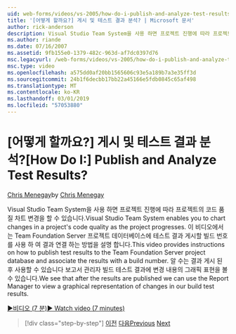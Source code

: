 ```yaml
---
uid: web-forms/videos/vs-2005/how-do-i-publish-and-analyze-test-results
title: '[어떻게 할까요?] 게시 및 테스트 결과 분석? | Microsoft 문서'
author: rick-anderson
description: Visual Studio Team System을 사용 하면 프로젝트 진행에 따라 프로젝트의 코드 품질 차트 변경을 할 수 있습니다. 이 비디오는 publ. 하는 방법에 지침을 제공...
ms.author: riande
ms.date: 07/16/2007
ms.assetid: 9fb155e0-1379-482c-963d-af7dc0397d76
msc.legacyurl: /web-forms/videos/vs-2005/how-do-i-publish-and-analyze-test-results
msc.type: video
ms.openlocfilehash: a575dd0af20bb1565606c93e5a189b7a3e35ff3d
ms.sourcegitcommit: 24b1f6decbb17bb22a45166e5fdb0845c65af498
ms.translationtype: MT
ms.contentlocale: ko-KR
ms.lasthandoff: 03/01/2019
ms.locfileid: "57053880"
---
```

<a name="how-do-i-publish-and-analyze-test-results"></a><span data-ttu-id="b3a99-105">[어떻게 할까요?] 게시 및 테스트 결과 분석?</span><span class="sxs-lookup"><span data-stu-id="b3a99-105">[How Do I:] Publish and Analyze Test Results?</span></span>
====================
<span data-ttu-id="b3a99-106">[Chris Menegay](https://twitter.com/CMenegay)</span><span class="sxs-lookup"><span data-stu-id="b3a99-106">by [Chris Menegay](https://twitter.com/CMenegay)</span></span>

<span data-ttu-id="b3a99-107">Visual Studio Team System을 사용 하면 프로젝트 진행에 따라 프로젝트의 코드 품질 차트 변경을 할 수 있습니다.</span><span class="sxs-lookup"><span data-stu-id="b3a99-107">Visual Studio Team System enables you to chart changes in a project's code quality as the project progresses.</span></span> <span data-ttu-id="b3a99-108">이 비디오에서는 Team Foundation Server 프로젝트 데이터베이스에 테스트 결과 게시할 빌드 번호를 사용 하 여 결과 연결 하는 방법을 설명 합니다.</span><span class="sxs-lookup"><span data-stu-id="b3a99-108">This video provides instructions on how to publish test results to the Team Foundation Server project database and associate the results with a build number.</span></span> <span data-ttu-id="b3a99-109">알 수는 결과 게시 된 후 사용할 수 있습니다 보고서 관리자 빌드 테스트 결과에 변경 내용의 그래픽 표현을 볼 수 있습니다.</span><span class="sxs-lookup"><span data-stu-id="b3a99-109">We see that after the results are published we can use the Report Manager to view a graphical representation of changes in our build test results.</span></span>

[<span data-ttu-id="b3a99-110">&#9654;비디오 (7 분)</span><span class="sxs-lookup"><span data-stu-id="b3a99-110">&#9654; Watch video (7 minutes)</span></span>](https://channel9.msdn.com/Blogs/ASP-NET-Site-Videos/how-do-i-publish-and-analyze-test-results)

> [!div class="step-by-step"]
> <span data-ttu-id="b3a99-111">[이전](how-do-i-use-generic-tests.md)
> [다음](how-do-i-discover-application-changes-prior-to-deployment.md)</span><span class="sxs-lookup"><span data-stu-id="b3a99-111">[Previous](how-do-i-use-generic-tests.md)
[Next](how-do-i-discover-application-changes-prior-to-deployment.md)</span></span>

